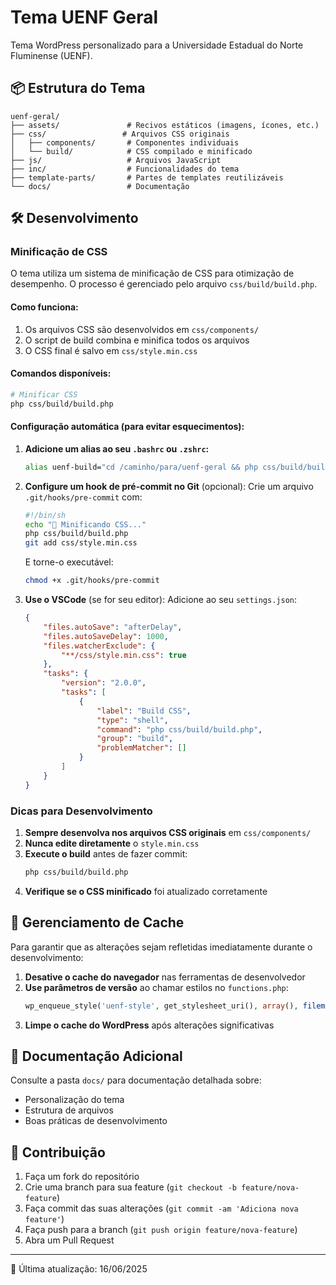 # Tema UENF Geral

Tema WordPress personalizado para a Universidade Estadual do Norte Fluminense (UENF).

## 📦 Estrutura do Tema

```
uenf-geral/
├── assets/               # Recivos estáticos (imagens, ícones, etc.)
├── css/                 # Arquivos CSS originais
│   ├── components/       # Componentes individuais
│   └── build/            # CSS compilado e minificado
├── js/                   # Arquivos JavaScript
├── inc/                  # Funcionalidades do tema
├── template-parts/       # Partes de templates reutilizáveis
└── docs/                 # Documentação
```

## 🛠️ Desenvolvimento

### Minificação de CSS

O tema utiliza um sistema de minificação de CSS para otimização de desempenho. O processo é gerenciado pelo arquivo `css/build/build.php`.

#### Como funciona:
1. Os arquivos CSS são desenvolvidos em `css/components/`
2. O script de build combina e minifica todos os arquivos
3. O CSS final é salvo em `css/style.min.css`

#### Comandos disponíveis:
```bash
# Minificar CSS
php css/build/build.php
```

#### Configuração automática (para evitar esquecimentos):

1. **Adicione um alias ao seu `.bashrc` ou `.zshrc`:**
   ```bash
   alias uenf-build="cd /caminho/para/uenf-geral && php css/build/build.php"
   ```

2. **Configure um hook de pré-commit no Git** (opcional):
   Crie um arquivo `.git/hooks/pre-commit` com:
   ```bash
   #!/bin/sh
   echo "🔨 Minificando CSS..."
   php css/build/build.php
   git add css/style.min.css
   ```
   E torne-o executável:
   ```bash
   chmod +x .git/hooks/pre-commit
   ```

3. **Use o VSCode** (se for seu editor):
   Adicione ao seu `settings.json`:
   ```json
   {
       "files.autoSave": "afterDelay",
       "files.autoSaveDelay": 1000,
       "files.watcherExclude": {
           "**/css/style.min.css": true
       },
       "tasks": {
           "version": "2.0.0",
           "tasks": [
               {
                   "label": "Build CSS",
                   "type": "shell",
                   "command": "php css/build/build.php",
                   "group": "build",
                   "problemMatcher": []
               }
           ]
       }
   }
   ```

### Dicas para Desenvolvimento

1. **Sempre desenvolva nos arquivos CSS originais** em `css/components/`
2. **Nunca edite diretamente** o `style.min.css`
3. **Execute o build** antes de fazer commit:
   ```bash
   php css/build/build.php
   ```
4. **Verifique se o CSS minificado** foi atualizado corretamente

## 🔄 Gerenciamento de Cache

Para garantir que as alterações sejam refletidas imediatamente durante o desenvolvimento:

1. **Desative o cache do navegador** nas ferramentas de desenvolvedor
2. **Use parâmetros de versão** ao chamar estilos no `functions.php`:
   ```php
   wp_enqueue_style('uenf-style', get_stylesheet_uri(), array(), filemtime(get_stylesheet_directory() . '/style.css'));
   ```
3. **Limpe o cache do WordPress** após alterações significativas

## 📝 Documentação Adicional

Consulte a pasta `docs/` para documentação detalhada sobre:
- Personalização do tema
- Estrutura de arquivos
- Boas práticas de desenvolvimento

## 🤝 Contribuição

1. Faça um fork do repositório
2. Crie uma branch para sua feature (`git checkout -b feature/nova-feature`)
3. Faça commit das suas alterações (`git commit -am 'Adiciona nova feature'`)
4. Faça push para a branch (`git push origin feature/nova-feature`)
5. Abra um Pull Request

---

📅 Última atualização: 16/06/2025

